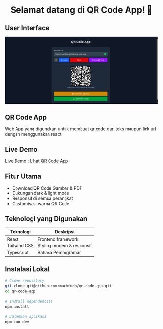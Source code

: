 <h1 align="center">Selamat datang di QR Code App! 👋</h1>

## User Interface

![User Interface](./public/ui.png)

## QR Code App

Web App yang digunakan untuk membuat qr code dari teks maupun link url dengan menggunakan react

## Live Demo

Live Demo : [Lihat QR Code App](https://machfudn.github.io/qr-code-app/)

## Fitur Utama

- Download QR Code Gambar & PDF
- Dukungan dark & light mode
- Responsif di semua perangkat
- Customisasi warna QR Code

## Teknologi yang Digunakan

| Teknologi    | Deskripsi                  |
| ------------ | -------------------------- |
| React        | Frontend framework         |
| Tailwind CSS | Styling modern & responsif |
| Typescript   | Bahasa Pemrograman         |

## Instalasi Lokal

```bash
# Clone repository
git clone git@github.com:machfudn/qr-code-app.git
cd qr-code-app

# Install dependencies
npm install

# Jalankan aplikasi
npm run dev
```
